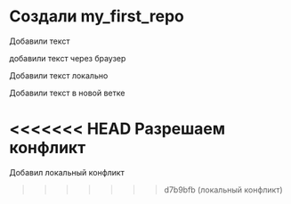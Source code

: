 # Создали my_first_repo

Добавили текст

добавили текст через браузер

Добавили текст локально

Добавили текст в новой ветке 

<<<<<<< HEAD
Разрешаем конфликт
=======
Добавил локальный конфликт

>>>>>>> d7b9bfb (локальный конфликт)
